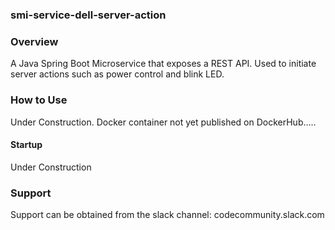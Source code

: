 ### smi-service-dell-server-action

### Overview

A Java Spring Boot Microservice that exposes a REST API.  Used to initiate server actions such as power control and blink LED.
 
### How to Use

Under Construction. Docker container not yet published on DockerHub..... 

#### Startup

Under Construction

### Support
Support can be obtained from the slack channel:
codecommunity.slack.com

